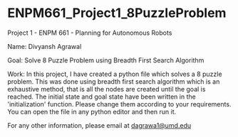 # ENPM661_Project1_8PuzzleProblem
Project 1 - ENPM 661 - Planning for Autonomous Robots

Name: Divyansh Agrawal 

Goal: Solve 8 Puzzle Problem using Breadth First Search Algorithm 

Work: In this project, I have created a python file which solves a 8 puzzle problem. This was done using breadth first search algorithm which is an exhaustive method, that is all the nodes are created until the goal is reached. The initial state and goal state have been written in the 'initialization' function. Please change them according to your requirements. You can open the file in any python editor and then run it.  

For any other information, please email at dagrawa1@umd.edu 
